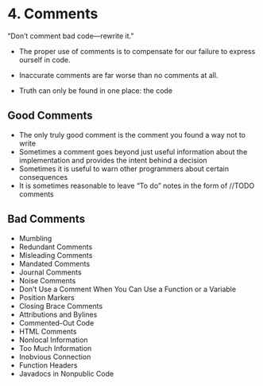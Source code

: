 # 4. Comments

“Don’t comment bad code—rewrite it.”

* The proper use of comments is to compensate for our failure to express ourself in code.

* Inaccurate comments are far worse than no comments at all.

* Truth can only be found in one place: the code

## Good Comments

* The only truly good comment is the comment you found a way not to write
* Sometimes a comment goes beyond just useful information about the implementation and provides the intent behind a decision
* Sometimes it is useful to warn other programmers
  about certain consequences
* It is sometimes reasonable to leave “To do” notes in the form of //TODO comments

## Bad Comments

* Mumbling
* Redundant Comments
* Misleading Comments
* Mandated Comments
* Journal Comments
* Noise Comments
* Don’t Use a Comment When You Can Use a Function or a Variable
* Position Markers
* Closing Brace Comments
* Attributions and Bylines
* Commented-Out Code
* HTML Comments
* Nonlocal Information
* Too Much Information
* Inobvious Connection
* Function Headers
* Javadocs in Nonpublic Code